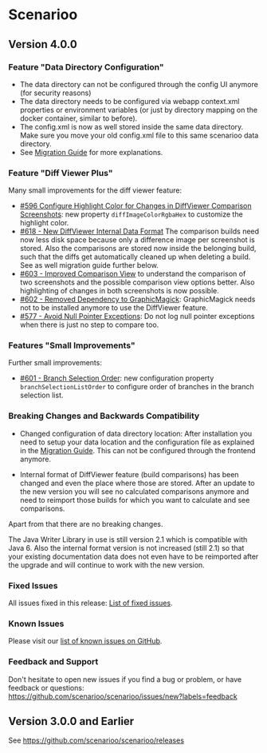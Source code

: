 # Scenarioo

## Version 4.0.0 

### Feature "Data Directory Configuration"

* The data directory can not be configured through the config UI anymore (for security reasons)
* The data directory needs to be configured via webapp context.xml properties or environment variables (or just by directory mapping on the docker container, similar to before).
* The config.xml is now as well stored inside the same data directory. Make sure you move your old config.xml file to this same scenarioo data directory.
* See [Migration Guide](...TODO!!) for more explanations.

### Feature "Diff Viewer Plus"

Many small improvements for the diff viewer feature:
* [#596 Configure Highlight Color for Changes in DiffViewer Comparison Screenshots](https://github.com/scenarioo/scenarioo/issues/596): new property `diffImageColorRgbaHex` to customize the highlight color.
* [#618 - New DiffViewer Internal Data Format](https://github.com/scenarioo/scenarioo/issues/618) The comparison builds need now less disk space because only a difference image per screenshot is stored. Also the comparisons are stored now inside the belonging build, such that the diffs get automatically cleaned up when deleting a build. See as well migration guide further below.
* [#603 - Improved Comparison View](https://github.com/scenarioo/scenarioo/issues/603) to understand the comparison of two screenshots and the possible comparison view options better. Also highlighting of changes in both screenshots is now possible.
* [#602 - Removed Dependency to GraphicMagick](https://github.com/scenarioo/scenarioo/issues/602): GraphicMagick needs not to be installed anymore to use the DiffViewer feature.
* [#577 - Avoid Null Pointer Exceptions](https://github.com/scenarioo/scenarioo/issues/577): Do not log null pointer exceptions when there is just no step to compare too.

### Features "Small Improvements"

Further small improvements:

* [#601 - Branch Selection Order](https://github.com/scenarioo/scenarioo/issues/601): new configuration property `branchSelectionListOrder` to configure order of branches in the branch selection list. 

### Breaking Changes and Backwards Compatibility

* Changed configuration of data directory location: After installation you need to setup your data location and the configuration file as explained in the [Migration Guide](...TODO!!). This can not be configured through the frontend anymore.

* Internal format of DiffViewer feature (build comparisons) has been changed and even the place where those are stored. After an update to the new version you will see no calculated comparisons anymore and need to reimport those builds for which you want to calculate and see comparisons.

Apart from that there are no breaking changes.

The Java Writer Library in use is still version 2.1 which is compatible with Java 6. Also the internal format version is not increased (still 2.1) so that your existing documentation data does not even have to be reimported after the upgrade and will continue to work with the new version.

### Fixed Issues

All issues fixed in this release: [List of fixed issues](https://github.com/scenarioo/scenarioo/milestone/33?closed=1).

### Known Issues

Please visit our [list of known issues on GitHub](https://github.com/scenarioo/scenarioo/labels/known-issue).

### Feedback and Support

Don't hesitate to open new issues if you find a bug or problem, or have feedback or questions:
https://github.com/scenarioo/scenarioo/issues/new?labels=feedback

  
## Version 3.0.0 and Earlier 

See https://github.com/scenarioo/scenarioo/releases
  
